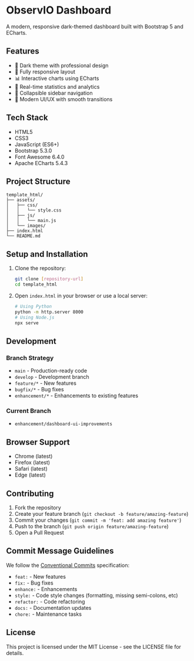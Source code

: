 # ObservIO Dashboard

A modern, responsive dark-themed dashboard built with Bootstrap 5 and ECharts.

## Features

- 🌙 Dark theme with professional design
- 📱 Fully responsive layout
- 📊 Interactive charts using ECharts
- 🎯 Real-time statistics and analytics
- 📂 Collapsible sidebar navigation
- 🎨 Modern UI/UX with smooth transitions

## Tech Stack

- HTML5
- CSS3
- JavaScript (ES6+)
- Bootstrap 5.3.0
- Font Awesome 6.4.0
- Apache ECharts 5.4.3

## Project Structure

```
template_html/
├── assets/
│   ├── css/
│   │   └── style.css
│   ├── js/
│   │   └── main.js
│   └── images/
├── index.html
└── README.md
```

## Setup and Installation

1. Clone the repository:
   ```bash
   git clone [repository-url]
   cd template_html
   ```

2. Open `index.html` in your browser or use a local server:
   ```bash
   # Using Python
   python -m http.server 8000
   # Using Node.js
   npx serve
   ```

## Development

### Branch Strategy
- `main` - Production-ready code
- `develop` - Development branch
- `feature/*` - New features
- `bugfix/*` - Bug fixes
- `enhancement/*` - Enhancements to existing features

### Current Branch
- `enhancement/dashboard-ui-improvements`

## Browser Support

- Chrome (latest)
- Firefox (latest)
- Safari (latest)
- Edge (latest)

## Contributing

1. Fork the repository
2. Create your feature branch (`git checkout -b feature/amazing-feature`)
3. Commit your changes (`git commit -m 'feat: add amazing feature'`)
4. Push to the branch (`git push origin feature/amazing-feature`)
5. Open a Pull Request

## Commit Message Guidelines

We follow the [Conventional Commits](https://www.conventionalcommits.org/) specification:

- `feat:` - New features
- `fix:` - Bug fixes
- `enhance:` - Enhancements
- `style:` - Code style changes (formatting, missing semi-colons, etc)
- `refactor:` - Code refactoring
- `docs:` - Documentation updates
- `chore:` - Maintenance tasks

## License

This project is licensed under the MIT License - see the LICENSE file for details.
